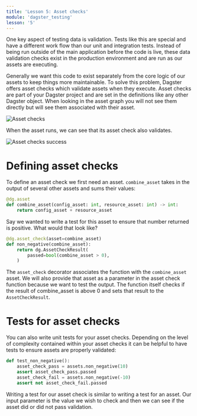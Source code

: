```yaml
---
title: 'Lesson 5: Asset checks'
module: 'dagster_testing'
lesson: '5'
---
```


One key aspect of testing data is validation. Tests like this are special and have a different work flow than our unit and integration tests. Instead of being run outside of the main application before the code is live, these data validation checks exist in the production environment and are run as our assets are executing.

Generally we want this code to exist separately from the core logic of our assets to keep things more maintainable. To solve this problem, Dagster offers asset checks which validate assets when they execute. Asset checks are part of your Dagster project and are set in the definitions like any other Dagster object. When looking in the asset graph you will not see them directly but will see them associated with their asset.

![Asset checks](/images/dagster-essentials/lesson-5/asset-check.png)

When the asset runs, we can see that its asset check also validates.

![Asset checks success](/images/dagster-essentials/lesson-5/asset-check-success.png)

# Defining asset checks

To define an asset check we first need an asset. `combine_asset` takes in the output of several other assets and sums their values:

```python
@dg.asset
def combine_asset(config_asset: int, resource_asset: int) -> int:
    return config_asset + resource_asset
```

Say we wanted to write a test for this asset to ensure that number returned is positive. What would that look like?

```python {% obfuscated="true" %}
@dg.asset_check(asset=combine_asset)
def non_negative(combine_asset):
    return dg.AssetCheckResult(
        passed=bool(combine_asset > 0),
    )
```

The `asset_check` decorator associates the function with the `combine_asset` asset. We will also provide that asset as a parameter in the asset check function because we want to test the output. The function itself checks if the result of combine_asset is above 0 and sets that result to the `AssetCheckResult`.

# Tests for asset checks

You can also write unit tests for your asset checks. Depending on the level of complexity contained within your asset checks it can be helpful to have tests to ensure assets are properly validated:

```python
def test_non_negative():
    asset_check_pass = assets.non_negative(10)
    assert asset_check_pass.passed
    asset_check_fail = assets.non_negative(-10)
    assert not asset_check_fail.passed
```

Writing a test for our asset check is similar to writing a test for an asset. Our input parameter is the value we wish to check and then we can see if the asset did or did not pass validation.